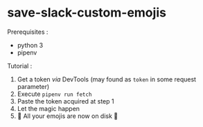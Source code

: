 # save-slack-custom-emojis

Prerequisites :
- python 3
- pipenv

Tutorial :

1. Get a token _via_ DevTools (may found as `token` in some request parameter)
1. Execute `pipenv run fetch`
1. Paste the token acquired at step 1
1. Let the magic happen
1. 🎉 All your emojis are now on disk 🎉
